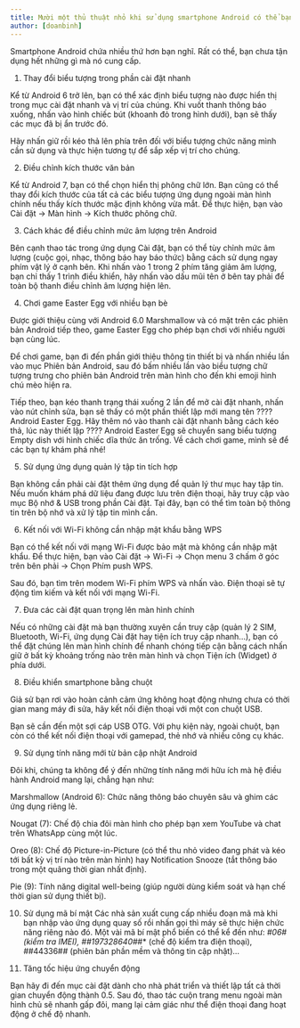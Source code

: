 ```yaml
---
title: Mười một thủ thuật nhỏ khi sử dụng smartphone Android có thể bạn chưa biết
author: [doanbinh]
---
```


Smartphone Android chứa nhiều thứ hơn bạn nghĩ. Rất có thể, bạn chưa tận dụng hết những gì mà nó cung cấp.

1. Thay đổi biểu tượng trong phần cài đặt nhanh

Kể từ Android 6 trở lên, bạn có thể xác định biểu tượng nào được hiển thị trong mục cài đặt nhanh và vị trí của chúng. Khi vuốt thanh thông báo xuống, nhấn vào hình chiếc bút (khoanh đỏ trong hình dưới), bạn sẽ thấy các mục đã bị ẩn trước đó.

Hãy nhấn giữ rồi kéo thả lên phía trên đối với biểu tượng chức năng mình cần sử dụng và thực hiện tương tự để sắp xếp vị trí cho chúng.

2. Điều chỉnh kích thước văn bản

Kể từ Android 7, bạn có thể chọn hiển thị phông chữ lớn. Bạn cũng có thể thay đổi kích thước của tất cả các biểu tượng ứng dụng ngoài màn hình chính nếu thấy kích thước mặc định không vừa mắt. Để thực hiện, bạn vào Cài đặt -> Màn hình -> Kích thước phông chữ.

3. Cách khác để điều chỉnh mức âm lượng trên Android

Bên cạnh thao tác trong ứng dụng Cài đặt, bạn có thể tùy chỉnh mức âm lượng (cuộc gọi, nhạc, thông báo hay báo thức) bằng cách sử dụng ngay phím vật lý ở cạnh bên. Khi nhấn vào 1 trong 2 phím tăng giảm âm lượng, bạn chỉ thấy 1 trình điều khiển, hãy nhấn vào dấu mũi tên ở bên tay phải để toàn bộ thanh điều chỉnh âm lượng hiện lên.

4. Chơi game Easter Egg với nhiều bạn bè

Được giới thiệu cùng với Android 6.0 Marshmallow và có mặt trên các phiên bản Android tiếp theo, game Easter Egg cho phép bạn chơi với nhiều người bạn cùng lúc.

Để chơi game, bạn đi đến phần giới thiệu thông tin thiết bị và nhấn nhiều lần vào mục Phiên bản Android, sau đó bấm nhiều lần vào biểu tượng chữ tượng trưng cho phiên bản Android trên màn hình cho đến khi emoji hình chú mèo hiện ra.

Tiếp theo, bạn kéo thanh trạng thái xuống 2 lần để mở cài đặt nhanh, nhấn vào nút chỉnh sửa, bạn sẽ thấy có một phần thiết lập mới mang tên ???? Android Easter Egg. Hãy thêm nó vào thanh cài đặt nhanh bằng cách kéo thả, lúc này thiết lập ???? Android Easter Egg sẽ chuyển sang biểu tượng Empty dish với hình chiếc dĩa thức ăn trống. Về cách chơi game, mình sẽ để các bạn tự khám phá nhé!

5. Sử dụng ứng dụng quản lý tập tin tích hợp

Bạn không cần phải cài đặt thêm ứng dụng để quản lý thư mục hay tập tin. Nếu muốn khám phá dữ liệu đang được lưu trên điện thoại, hãy truy cập vào mục Bộ nhớ & USB trong phần Cài đặt. Tại đây, bạn có thể tìm toàn bộ thông tin trên bộ nhớ và xử lý tập tin mình cần.

6. Kết nối với Wi-Fi không cần nhập mật khẩu bằng WPS

Bạn có thể kết nối với mạng Wi-Fi được bảo mật mà không cần nhập mật khẩu. Để thực hiện, bạn vào Cài đặt -> Wi-Fi -> Chọn menu 3 chấm ở góc trên bên phải -> Chọn Phím push WPS.

Sau đó, bạn tìm trên modem Wi-Fi phím WPS và nhấn vào. Điện thoại sẽ tự động tìm kiếm và kết nối với mạng Wi-Fi.

7. Đưa các cài đặt quan trọng lên màn hình chính

Nếu có những cài đặt mà bạn thường xuyên cần truy cập (quản lý 2 SIM, Bluetooth, Wi-Fi, ứng dụng Cài đặt hay tiện ích truy cập nhanh...), bạn có thể đặt chúng lên màn hình chính để nhanh chóng tiếp cận bằng cách nhấn giữ ở bất kỳ khoảng trống nào trên màn hình và chọn Tiện ích (Widget) ở phía dưới.

8. Điều khiển smartphone bằng chuột

Giả sử bạn rơi vào hoàn cảnh cảm ứng không hoạt động nhưng chưa có thời gian mang máy đi sửa, hãy kết nối điện thoại với một con chuột USB.

Bạn sẽ cần đến một sợi cáp USB OTG. Với phụ kiện này, ngoài chuột, bạn còn có thể kết nối điện thoại với gamepad, thẻ nhớ và nhiều công cụ khác.

9. Sử dụng tính năng mới từ bản cập nhật Android

Đôi khi, chúng ta không để ý đến những tính năng mới hữu ích mà hệ điều hành Android mang lại, chẳng hạn như:

Marshmallow (Android 6): Chức năng thông báo chuyên sâu và ghim các ứng dụng riêng lẻ.

Nougat (7): Chế độ chia đôi màn hình cho phép bạn xem YouTube và chat trên WhatsApp cùng một lúc.

Oreo (8): Chế độ Picture-in-Picture (có thể thu nhỏ video đang phát và kéo tới bất kỳ vị trí nào trên màn hình) hay Notification Snooze (tắt thông báo trong một quãng thời gian nhất định).

Pie (9): Tính năng digital well-being (giúp người dùng kiểm soát và hạn chế thời gian sử dụng thiết bị).

10. Sử dụng mã bí mật
Các nhà sản xuất cung cấp nhiều đoạn mã mà khi bạn nhập vào ứng dụng quay số rồi nhấn gọi thì máy sẽ thực hiện chức năng riêng nào đó. Một vài mã bí mật phổ biến có thể kể đến như: *#06# (kiểm tra IMEI), *#*#197328640#*#* (chế độ kiểm tra điện thoại), *#*#44336#*#* (phiên bản phần mềm và thông tin cập nhật)...

11. Tăng tốc hiệu ứng chuyển động

Bạn hãy đi đến mục cài đặt dành cho nhà phát triển và thiết lập tất cả thời gian chuyển động thành 0.5. Sau đó, thao tác cuộn trang menu ngoài màn hình chủ sẽ nhanh gấp đôi, mang lại cảm giác như thể điện thoại đang hoạt động ở chế độ nhanh.

